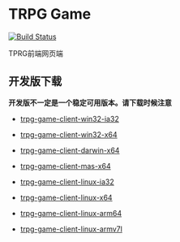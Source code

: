 # TRPG Game

[![Build Status](https://travis-ci.org/TRPGEngine/Client.svg?branch=master)](https://travis-ci.org/TRPGEngine/Client)

TPRG前端网页端

## 开发版下载

**开发版不一定是一个稳定可用版本。请下载时候注意**

- [trpg-game-client-win32-ia32](https://minhaskamal.github.io/DownGit/#/home?url=https://github.com/TRPGEngine/Client/tree/gh-pages/app/trpg-game-client-win32-ia32)

- [trpg-game-client-win32-x64](https://minhaskamal.github.io/DownGit/#/home?url=https://github.com/TRPGEngine/Client/tree/gh-pages/app/trpg-game-client-win32-x64)

- [trpg-game-client-darwin-x64](https://minhaskamal.github.io/DownGit/#/home?url=https://github.com/TRPGEngine/Client/tree/gh-pages/app/trpg-game-client-darwin-x64)

- [trpg-game-client-mas-x64](https://minhaskamal.github.io/DownGit/#/home?url=https://github.com/TRPGEngine/Client/tree/gh-pages/app/trpg-game-client-mas-x64)

- [trpg-game-client-linux-ia32](https://minhaskamal.github.io/DownGit/#/home?url=https://github.com/TRPGEngine/Client/tree/gh-pages/app/trpg-game-client-linux-ia32)

- [trpg-game-client-linux-x64](https://minhaskamal.github.io/DownGit/#/home?url=https://github.com/TRPGEngine/Client/tree/gh-pages/app/trpg-game-client-linux-x64)

- [trpg-game-client-linux-arm64](https://minhaskamal.github.io/DownGit/#/home?url=https://github.com/TRPGEngine/Client/tree/gh-pages/app/trpg-game-client-linux-arm64)

- [trpg-game-client-linux-armv7l](https://minhaskamal.github.io/DownGit/#/home?url=https://github.com/TRPGEngine/Client/tree/gh-pages/app/trpg-game-client-linux-armv7l)
